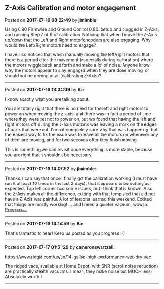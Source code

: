 ## Z-Axis Calibration and motor engagement
Posted on **2017-07-16 08:22:49** by **jbnimble**:

Using 0.80 Firmware and Ground Control 0.80. Setup and plugged in Z-Axis, and running Step 7 of 9 of calibration. Noticing that when I move the Z-Axis up/down that the Left and Right motor/encoders are also engaging. Why would the Left/Right motors need to engage?



I have also noticed that when manually moving the left/right motors that there is a period after the movement (especially during calibration) where the motors wiggle back and forth and make a lot of noise. Anyone know why the motors appear to stay engaged when they are done moving, or should not be moving at all (calibrating Z-Axis)?

---

Posted on **2017-07-16 13:34:09** by **Bar**:

I know exactly what you are talking about.



You are totally right that there is no need for the left and right motors to power on when moving the z-axis, and there was in fact a period of time where they were set not to power on, but we found that having the left and right motors off during the z-axis motions was leaving a mark on the edges of parts that were cut. I'm not completely sure why that was happening, but the easiest way to fix the issue was to leave all the motors on whenever any of them are moving, and for two seconds after they finish moving. 



This is something we can revisit once everything is more stable, because you are right that it shouldn't be necessary.

---

Posted on **2017-07-16 14:07:52** by **jbnimble**:

Thanks. I can say that once I finally got the calibration working (I must have run it at least 10 times in the last 2 days), that it appears to be cutting as expected. Top left corner had some issues, but I think that is known. Also the Z-Axis makes all the difference, cutting with that temp sled that did not have a Z-Axis was painful. A lot of lessons learned this weekend. Excited that things are mostly working! ... and I need a quieter vacuum, wowsa. [Progress...](/images/q5/78/q578_20170716_165916.jpg.jpg)

---

Posted on **2017-07-16 14:14:59** by **Bar**:

That's fantastic to hear! Keep us posted as you progress :-)

---

Posted on **2017-07-17 01:51:29** by **cameronswartzell**:

https://www.ridgid.com/us/en/14-gallon-high-performance-wet-dry-vac



The ridged vacs, available at Home Depot, with SNR (scroll noise reduction) are practically stealth vacuums. I mean, they make noise but MUCH less. Absolutely worth it

---

